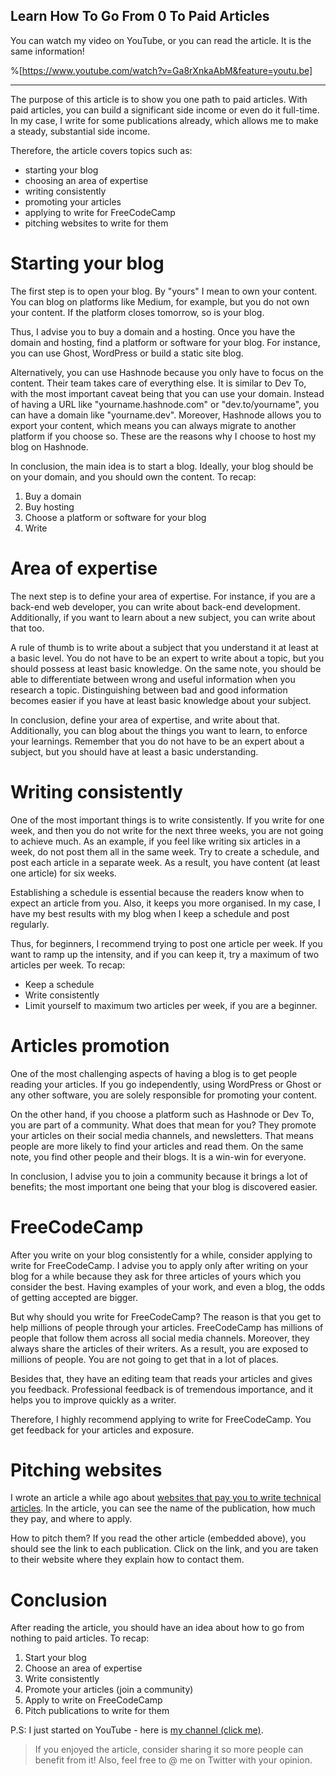 ## Learn How To Go From 0 To Paid Articles

You can watch my video on YouTube, or you can read the article. It is the same information!

%[https://www.youtube.com/watch?v=Ga8rXnkaAbM&feature=youtu.be]

<hr />

The purpose of this article is to show you one path to paid articles. With paid articles, you can build a significant side income or even do it full-time. In my case, I write for some publications already, which allows me to make a steady, substantial side income. 

Therefore, the article covers topics such as:
* starting your blog
* choosing an area of expertise
* writing consistently
* promoting your articles
* applying to write for FreeCodeCamp
* pitching websites to write for them

# Starting your blog
The first step is to open your blog. By "yours" I mean to own your content. You can blog on platforms like Medium, for example, but you do not own your content. If the platform closes tomorrow, so is your blog. 

Thus, I advise you to buy a domain and a hosting. Once you have the domain and hosting, find a platform or software for your blog. For instance, you can use Ghost, WordPress or build a static site blog. 

Alternatively, you can use Hashnode because you only have to focus on the content. Their team takes care of everything else. It is similar to Dev To, with the most important caveat being that you can use your domain. Instead of having a URL like "yourname.hashnode.com" or "dev.to/yourname", you can have a domain like "yourname.dev". Moreover, Hashnode allows you to export your content, which means you can always migrate to another platform if you choose so. These are the reasons why I choose to host my blog on Hashnode. 

In conclusion, the main idea is to start a blog. Ideally, your blog should be on your domain, and you should own the content. To recap:
1. Buy a domain
2. Buy hosting
3. Choose a platform or software for your blog
4. Write

# Area of expertise
The next step is to define your area of expertise. For instance, if you are a back-end web developer, you can write about back-end development. Additionally, if you want to learn about a new subject, you can write about that too. 

A rule of thumb is to write about a subject that you understand it at least at a basic level. You do not have to be an expert to write about a topic, but you should possess at least basic knowledge. On the same note, you should be able to differentiate between wrong and useful information when you research a topic. Distinguishing between bad and good information becomes easier if you have at least basic knowledge about your subject.

In conclusion, define your area of expertise, and write about that. Additionally, you can blog about the things you want to learn, to enforce your learnings. Remember that you do not have to be an expert about a subject, but you should have at least a basic understanding.

# Writing consistently
One of the most important things is to write consistently. If you write for one week, and then you do not write for the next three weeks, you are not going to achieve much. As an example, if you feel like writing six articles in a week, do not post them all in the same week. Try to create a schedule, and post each article in a separate week. As a result, you have content (at least one article) for six weeks. 

Establishing a schedule is essential because the readers know when to expect an article from you. Also, it keeps you more organised. In my case, I have my best results with my blog when I keep a schedule and post regularly.

Thus, for beginners, I recommend trying to post one article per week. If you want to ramp up the intensity, and if you can keep it, try a maximum of two articles per week. To recap:
* Keep a schedule
* Write consistently
* Limit yourself to maximum two articles per week, if you are a beginner. 

# Articles promotion
One of the most challenging aspects of having a blog is to get people reading your articles. If you go independently, using WordPress or Ghost or any other software, you are solely responsible for promoting your content. 

On the other hand, if you choose a platform such as Hashnode or Dev To, you are part of a community. What does that mean for you? They promote your articles on their social media channels, and newsletters. That means people are more likely to find your articles and read them. On the same note, you find other people and their blogs. It is a win-win for everyone.

In conclusion, I advise you to join a community because it brings a lot of benefits; the most important one being that your blog is discovered easier. 

# FreeCodeCamp
After you write on your blog consistently for a while, consider applying to write for FreeCodeCamp. I advise you to apply only after writing on your blog for a while because they ask for three articles of yours which you consider the best. Having examples of your work, and even a blog, the odds of getting accepted are bigger.

But why should you write for FreeCodeCamp? The reason is that you get to help millions of people through your articles. FreeCodeCamp has millions of people that follow them across all social media channels. Moreover, they always share the articles of their writers. As a result, you are exposed to millions of people. You are not going to get that in a lot of places.

Besides that, they have an editing team that reads your articles and gives you feedback. Professional feedback is of tremendous importance, and it helps you to improve quickly as a writer.

Therefore, I highly recommend applying to write for FreeCodeCamp. You get feedback for your articles and exposure.

# Pitching websites
I wrote an article a while ago about [websites that pay you to write technical articles](https://catalins.tech/websites-that-pay-you-to-write-technical-articles). In the article, you can see the name of the publication, how much they pay, and where to apply.

How to pitch them? If you read the other article (embedded above), you should see the link to each publication. Click on the link, and you are taken to their website where they explain how to contact them.

# Conclusion
After reading the article, you should have an idea about how to go from nothing to paid articles. To recap:
1. Start your blog
2. Choose an area of expertise
3. Write consistently
4. Promote your articles (join a community)
5. Apply to write on FreeCodeCamp
6. Pitch publications to write for them

P.S: I just started on YouTube - here is [my channel (click me)](https://t.co/mlsRArgIgZ?amp=1).

> If you enjoyed the article, consider sharing it so more people can benefit from it! Also, feel free to @ me on Twitter with your opinion.